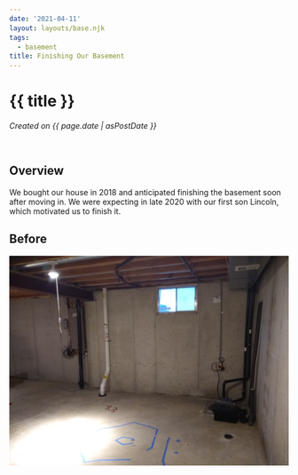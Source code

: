 ```yaml
---
date: '2021-04-11'
layout: layouts/base.njk
tags:
  - basement
title: Finishing Our Basement
---
```


# {{ title }}
_Created on {{ page.date | asPostDate }}_


&nbsp;
## Overview

We bought our house in 2018 and anticipated finishing the basement soon after moving in. We were expecting in late 2020 with our first son Lincoln, which motivated us to finish it.


## Before


![alt-text](./before_1.jpg)